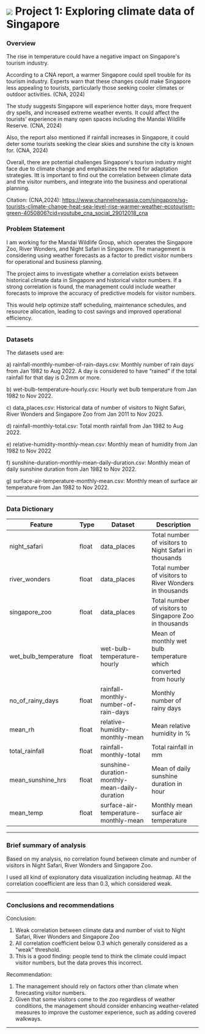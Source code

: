 # ![](https://ga-dash.s3.amazonaws.com/production/assets/logo-9f88ae6c9c3871690e33280fcf557f33.png) Project 1: Exploring climate data of Singapore

### Overview

The rise in temperature could have a negative impact on Singapore's tourism industry.

According to a CNA report, a warmer Singapore could spell trouble for its tourism industry.  Experts warn that these changes could make Singapore less appealing to tourists, particularly those seeking cooler climates or outdoor activities. (CNA, 2024)

The study suggests Singapore will experience hotter days, more frequent dry spells, and increased extreme weather events. It could affect the tourists' experience in many open spaces including the Mandai Wildlife Reserve. (CNA, 2024)

Also, the report also mentioned if rainfall increases in Singapore, it could deter some tourists seeking the clear skies and sunshine the city is known for. (CNA, 2024)

Overall, there are potential challenges Singapore's tourism industry might face due to climate change and emphasizes the need for adaptation strategies. Itt is important to find out the correlation between climate data and the visitor numbers, and integrate into the business and operational planning.

Citation: (CNA,2024):
https://www.channelnewsasia.com/singapore/sg-tourists-climate-change-heat-sea-level-rise-warmer-weather-ecotourism-green-4050806?cid=youtube_cna_social_29012018_cna



### Problem Statement

I am working for the Mandai Wildlife Group, which operates the Singapore Zoo, River Wonders, and Night Safari in Singapore. The management is considering using weather forecasts as a factor to predict visitor numbers for operational and business planning. 

The project aims to investigate whether a correlation exists between historical climate data in Singapore and historical visitor numbers. If a strong correlation is found, the management could include weather forecasts to improve the accuracy of predictive models for visitor numbers. 

This would help optimize staff scheduling, maintenance schedules, and resource allocation, leading to cost savings and improved operational efficiency.


---

### Datasets

The datasets used are:

a) rainfall-monthly-number-of-rain-days.csv: Monthly number of rain days from Jan 1982 to Aug 2022. A day is considered to have “rained” if the total rainfall for that day is 0.2mm or more.

b) wet-bulb-temperature-hourly.csv: Hourly wet bulb temperature from Jan 1982 to Nov 2022.

c) data_places.csv: Historical data of number of visitors to Night Safari, River Wonders and Singapore Zoo from Jan 2011 to Nov 2023.

d) rainfall-monthly-total.csv: Total month rainfall from Jan 1982 to Aug 2022.

e) relative-humidity-monthly-mean.csv: Monthly mean of humidity from Jan 1982 to Nov 2022

f) sunshine-duration-monthly-mean-daily-duration.csv: Monthly mean of daily sunshine duration from Jan 1982 to Nov 2022.

g) surface-air-temperature-monthly-mean.csv: Monthly mean of surface air temperature from Jan 1982 to Nov 2022.

---

### Data Dictionary

|Feature|Type|Dataset|Description|
|---|---|---|---|
|night_safari|float|data_places|Total number of visitors to Night Safari in thousands| 
|river_wonders|float|data_places|Total number of visitors to River Wonders in thousands| 
|singapore_zoo|float|data_places|Total number of visitors to Singapore Zoo in thousands| 
|wet_bulb_temperature|float|wet-bulb-temperature-hourly|Mean of monthly wet bulb temperature which converted from hourly| 
|no_of_rainy_days|float|rainfall-monthly-number-of-rain-days|Monthly number of rainy days| 
|mean_rh|float|relative-humidity-monthly-mean|Mean relative humidity in %| 
|total_rainfall|float|rainfall-monthly-total|Total rainfall in mm| 
|mean_sunshine_hrs|float|sunshine-duration-monthly-mean-daily-duration|Mean of daily sunshine duration in hour| 
|mean_temp|float|surface-air-temperature-monthly-mean|Monthly mean surface air temperature| 


---

### Brief summary of analysis

Based on my analysis, no correlation found between climate and number of visitors in Night Safari, River Wonders and Singapore Zoo.

I used all kind of explonatory data visualization including heatmap. All the correlation cooefficient are less than 0.3, which considered weak.

---

### Conclusions and recommendations

Conclusion:
1) Weak correlation between climate data and number of visit to Night Safari, River Wonders and Singapore Zoo
2) All correlation coefficient below 0.3 which generally considered as a "weak" threshold.
3) This is a good finding: people tend to think the climate could impact visitor numbers, but the data proves this incorrect.

Recommendation:
1) The management should rely on factors other than climate when forecasting visitor numbers.
2) Given that some visitors come to the zoo regardless of weather conditions, the management should consider enhancing weather-related measures to improve the customer experience, such as adding covered walkways.

---


